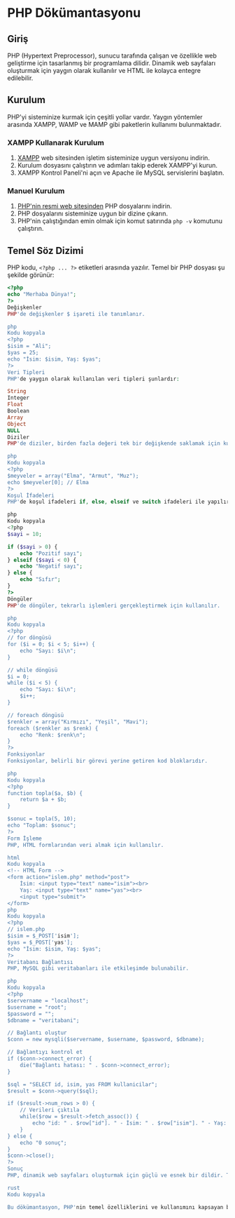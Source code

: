 # PHP Dökümantasyonu

## Giriş
PHP (Hypertext Preprocessor), sunucu tarafında çalışan ve özellikle web geliştirme için tasarlanmış bir programlama dilidir. Dinamik web sayfaları oluşturmak için yaygın olarak kullanılır ve HTML ile kolayca entegre edilebilir.

## Kurulum
PHP'yi sisteminize kurmak için çeşitli yollar vardır. Yaygın yöntemler arasında XAMPP, WAMP ve MAMP gibi paketlerin kullanımı bulunmaktadır.

### XAMPP Kullanarak Kurulum
1. [XAMPP](https://www.apachefriends.org/index.html) web sitesinden işletim sisteminize uygun versiyonu indirin.
2. Kurulum dosyasını çalıştırın ve adımları takip ederek XAMPP'yi kurun.
3. XAMPP Kontrol Paneli'ni açın ve Apache ile MySQL servislerini başlatın.

### Manuel Kurulum
1. [PHP'nin resmi web sitesinden](https://www.php.net/downloads) PHP dosyalarını indirin.
2. PHP dosyalarını sisteminize uygun bir dizine çıkarın.
3. PHP'nin çalıştığından emin olmak için komut satırında `php -v` komutunu çalıştırın.

## Temel Söz Dizimi
PHP kodu, `<?php ... ?>` etiketleri arasında yazılır. Temel bir PHP dosyası şu şekilde görünür:

```php
<?php
echo "Merhaba Dünya!";
?>
Değişkenler
PHP'de değişkenler $ işareti ile tanımlanır.

php
Kodu kopyala
<?php
$isim = "Ali";
$yas = 25;
echo "İsim: $isim, Yaş: $yas";
?>
Veri Tipleri
PHP'de yaygın olarak kullanılan veri tipleri şunlardır:

String
Integer
Float
Boolean
Array
Object
NULL
Diziler
PHP'de diziler, birden fazla değeri tek bir değişkende saklamak için kullanılır.

php
Kodu kopyala
<?php
$meyveler = array("Elma", "Armut", "Muz");
echo $meyveler[0]; // Elma
?>
Koşul İfadeleri
PHP'de koşul ifadeleri if, else, elseif ve switch ifadeleri ile yapılır.

php
Kodu kopyala
<?php
$sayi = 10;

if ($sayi > 0) {
    echo "Pozitif sayı";
} elseif ($sayi < 0) {
    echo "Negatif sayı";
} else {
    echo "Sıfır";
}
?>
Döngüler
PHP'de döngüler, tekrarlı işlemleri gerçekleştirmek için kullanılır.

php
Kodu kopyala
<?php
// for döngüsü
for ($i = 0; $i < 5; $i++) {
    echo "Sayı: $i\n";
}

// while döngüsü
$i = 0;
while ($i < 5) {
    echo "Sayı: $i\n";
    $i++;
}

// foreach döngüsü
$renkler = array("Kırmızı", "Yeşil", "Mavi");
foreach ($renkler as $renk) {
    echo "Renk: $renk\n";
}
?>
Fonksiyonlar
Fonksiyonlar, belirli bir görevi yerine getiren kod bloklarıdır.

php
Kodu kopyala
<?php
function topla($a, $b) {
    return $a + $b;
}

$sonuc = topla(5, 10);
echo "Toplam: $sonuc";
?>
Form İşleme
PHP, HTML formlarından veri almak için kullanılır.

html
Kodu kopyala
<!-- HTML Form -->
<form action="islem.php" method="post">
    İsim: <input type="text" name="isim"><br>
    Yaş: <input type="text" name="yas"><br>
    <input type="submit">
</form>
php
Kodu kopyala
<?php
// islem.php
$isim = $_POST['isim'];
$yas = $_POST['yas'];
echo "İsim: $isim, Yaş: $yas";
?>
Veritabanı Bağlantısı
PHP, MySQL gibi veritabanları ile etkileşimde bulunabilir.

php
Kodu kopyala
<?php
$servername = "localhost";
$username = "root";
$password = "";
$dbname = "veritabani";

// Bağlantı oluştur
$conn = new mysqli($servername, $username, $password, $dbname);

// Bağlantıyı kontrol et
if ($conn->connect_error) {
    die("Bağlantı hatası: " . $conn->connect_error);
}

$sql = "SELECT id, isim, yas FROM kullanicilar";
$result = $conn->query($sql);

if ($result->num_rows > 0) {
    // Verileri çıktıla
    while($row = $result->fetch_assoc()) {
        echo "id: " . $row["id"]. " - İsim: " . $row["isim"]. " - Yaş: " . $row["yas"]. "<br>";
    }
} else {
    echo "0 sonuç";
}
$conn->close();
?>
Sonuç
PHP, dinamik web sayfaları oluşturmak için güçlü ve esnek bir dildir. Temel bilgilerle başlamak, ileri düzey PHP özelliklerini öğrenmek için sağlam bir temel oluşturur.

rust
Kodu kopyala

Bu dökümantasyon, PHP'nin temel özelliklerini ve kullanımını kapsayan başlangıç düzeyinde bir kıla
